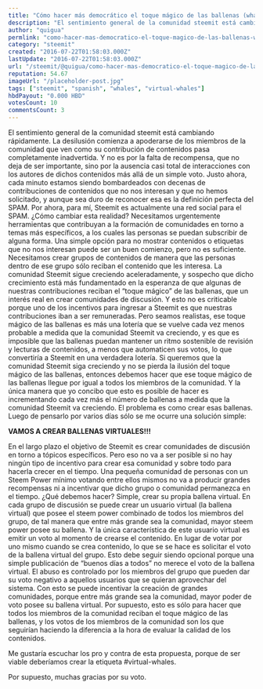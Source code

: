 ```yaml
---
title: "Cómo hacer más democrático el toque mágico de las ballenas (whales)"
description: "El sentimiento general de la comunidad steemit está cambiando rápidamente. La desilusión comienza a apoderarse de los miembros de la comunidad que ven..."
author: "quigua"
permlink: "como-hacer-mas-democratico-el-toque-magico-de-las-ballenas-whales"
category: "steemit"
created: "2016-07-22T01:58:03.000Z"
lastUpdate: "2016-07-22T01:58:03.000Z"
url: "/steemit/@quigua/como-hacer-mas-democratico-el-toque-magico-de-las-ballenas-whales"
reputation: 54.67
imageUrl: "/placeholder-post.jpg"
tags: ["steemit", "spanish", "whales", "virtual-whales"]
hbdPayout: "0.000 HBD"
votesCount: 10
commentsCount: 3
---
```


El sentimiento general de la comunidad steemit está cambiando rápidamente. La desilusión comienza a apoderarse de los miembros de la comunidad que ven como su contribución de contenidos pasa completamente inadvertida. Y no es por la falta de recompensa, que no deja de ser importante, sino por la ausencia casi total de interacciones con los autores de dichos contenidos más allá de un simple voto.
Justo ahora, cada minuto estamos siendo bombardeados con decenas de contribuciones de contenidos que no nos interesan y que no hemos solicitado, y aunque sea duro de reconocer esa es la definición perfecta del SPAM. Por ahora, para mí, Steemit es actualmente una red social para el SPAM.
¿Cómo cambiar esta realidad? Necesitamos urgentemente herramientas que contribuyan a la formación de comunidades en torno a temas más específicos, a los cuales las personas se puedan subscribir de alguna forma. Una simple opción para no mostrar contenidos o etiquetas que no nos interesan puede ser un buen comienzo, pero no es suficiente. Necesitamos crear grupos de contenidos de manera que las personas dentro de ese grupo sólo reciban el contenido que les interesa.
La comunidad Steemit sigue creciendo aceleradamente,  y sospecho que dicho crecimiento está más fundamentado en la esperanza de que algunas de nuestras contribuciones reciban el “toque mágico” de las ballenas,  que un interés real en crear comunidades de discusión. Y esto no es criticable porque uno de los incentivos para ingresar a Steemit es que nuestras contribuciones iban a ser remuneradas.
Pero seamos realistas, ese toque mágico de las ballenas es más una lotería que se vuelve cada vez menos probable a medida que la comunidad Steemit va creciendo, y es que es imposible que las ballenas puedan mantener un ritmo sostenible de revisión y lecturas de contenidos, a menos que automaticen sus votos, lo que convertiría a Steemit en una verdadera lotería.
Si queremos que la comunidad Steemit siga creciendo y no se pierda la ilusión del toque mágico de las ballenas, entonces debemos hacer que ese toque mágico de las ballenas llegue por igual a todos los miembros de la comunidad. Y la única manera que yo concibo que esto es posible de hacer es incrementando cada vez más el número de ballenas a medida que la comunidad Steemit va creciendo. El problema es como crear esas ballenas. Luego de pensarlo por varios días sólo se me ocurre una solución simple:

**VAMOS A CREAR BALLENAS VIRTUALES!!!**


En el largo plazo el objetivo de Steemit es crear comunidades de discusión en torno a tópicos específicos. Pero eso no va a ser posible si no hay ningún tipo de incentivo para crear esa comunidad y sobre todo para hacerla crecer en el tiempo. Una pequeña comunidad de personas con un Steem Power mínimo votando entre ellos mismos no va a producir grandes recompensas ni a incentivar que dicho grupo o comunidad permanezca en el tiempo. ¿Qué debemos hacer? Simple, crear su propia ballena virtual. En cada grupo de discusión se puede crear un usuario virtual (la ballena virtual) que posee el steem power combinado de todos los miembros del grupo, de tal manera que entre más grande sea la comunidad, mayor steem power posee su ballena. Y la única característica de este usuario virtual es emitir un voto al momento de crearse el contenido. En lugar de votar por uno mismo cuando se crea  contenido, lo que se se hace es solicitar el voto de la ballena virtual del grupo. Esto debe seguir siendo opcional porque una simple publicación de “buenos días a todos” no merece el voto de la ballena virtual. El abuso es controlado por los miembros del grupo que pueden dar su voto negativo a aquellos usuarios que se quieran aprovechar del sistema. 
Con esto se puede incentivar la creación de grandes comunidades, porque entre más grande sea la comunidad, mayor poder de voto posee su ballena virtual. Por supuesto, esto es sólo para hacer que todos los miembros de la comunidad reciban el toque mágico de las ballenas, y los votos de los miembros de la comunidad son los que seguirían haciendo la diferencia a la hora de evaluar la calidad de los contenidos. 

Me gustaría escuchar  los pro y contra de esta propuesta, porque de ser viable deberíamos crear la etiqueta #virtual-whales.

Por supuesto, muchas gracias por su voto.